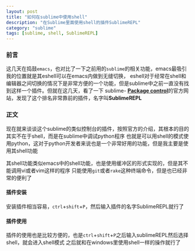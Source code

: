 ```yaml
---
layout: post
title: "如何在sublime中使用shell"
description: "在Sublime里面使用shell的插件SublimeREPL"
category: "sublime"
tags: [sublime, shell, SublimeREPL]
---
```


### 前言

这几天在捣鼓`emacs`，也对比了一下之前用的`sublime`的相关功能，emacs最吸引我的位置就是其eshell可以在emacs内做到无缝切换，
eshell对于经常在shell和编辑器之间切换的情况下是非常方便的一个功能，但是sublime中之前一直没有找到这样一个插件。但就在这几天，看了一下
sublime- [**Package control**](https://sublime.wbond.net/)的官方网站，发现了这个排名非常靠前的插件，名字叫**SublimeREPL**

<!--more-->

### 正文
现在就来谈谈这个sublime的类似控制台的插件，按照官方的介绍，其根本的目的其实不在于shell，而是在sublime中调试python程序
也就是可以用shell的模式使用python，这对于python开发者来说也是一个非常好用的功能，但是我主要是使用其shell功能

其shell功能类似emacs中的shell功能，也是使用缓冲区的形式实现的，但是其不能调用vi或者vim这样的程序
只能使用`git`或者`rake`这种终端命令，但是也已经非常的便利了

#### 插件安装
安装插件相当容易，`ctrl`+`shift`+`P`，然后输入插件的名字SublimeREPL就行了

#### 插件使用
插件的使用也是比较方便的，也是`ctrl`+`shift`+`P`之后输入sublimeREPL然后选择shell，就会进入shell模式
之后就和在windows里使用shell一样的操作就行了
